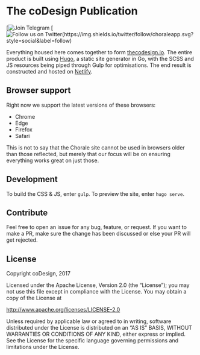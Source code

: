 # The coDesign Publication

[![Join Telegram](https://t.me/thecodesignpub)
[![Follow us on Twitter(https://img.shields.io/twitter/follow/choraleapp.svg?style=social&label=follow)](https://twitter.com/thecodesignpub)

Everything housed here comes together to form [thecodesign.io](https://thecodesign.io). The entire product is built using [Hugo](https://gohugo.io), a static site generator in Go, with the SCSS and JS resources being piped through Gulp for optimisations. The end result is constructed and hosted on [Netlify](https://www.netlify.com/?ref=choraleappdotcomgithub).

## Browser support

Right now we support the latest versions of these browsers:

+ Chrome
+ Edge
+ Firefox
+ Safari

This is not to say that the Chorale site cannot be used in browsers older than those reflected, but merely that our focus will be on ensuring everything works great on just those.

## Development

To build the CSS & JS, enter `gulp`. To preview the site, enter `hugo serve`.

## Contribute

Feel free to open an issue for any bug, feature, or request. If you want to make a PR, make sure the change has been discussed or else your PR will get rejected.

## License

Copyright coDesign, 2017

Licensed under the Apache License, Version 2.0 (the “License”);
you may not use this file except in compliance with the License.
You may obtain a copy of the License at

  http://www.apache.org/licenses/LICENSE-2.0

Unless required by applicable law or agreed to in writing, software
distributed under the License is distributed on an “AS IS” BASIS,
WITHOUT WARRANTIES OR CONDITIONS OF ANY KIND, either express or implied.
See the License for the specific language governing permissions and
limitations under the License.
